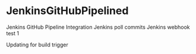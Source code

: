 # JenkinsGitHubPipelined
Jenkins GitHub Pipeline Integration
Jenkins poll commits
Jenkins webhook
test 1

Updating for build trigger
